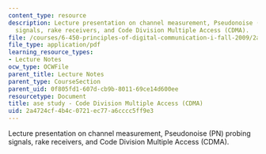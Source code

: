 ```yaml
---
content_type: resource
description: Lecture presentation on channel measurement, Pseudonoise (PN) probing
  signals, rake receivers, and Code Division Multiple Access (CDMA).
file: /courses/6-450-principles-of-digital-communication-i-fall-2009/2a4724cf4b4c0721ec77a6cccc5ff9e3_MIT6_450F09_slide24.pdf
file_type: application/pdf
learning_resource_types:
- Lecture Notes
ocw_type: OCWFile
parent_title: Lecture Notes
parent_type: CourseSection
parent_uid: 0f805fd1-607d-cb9b-8011-69ce14d600ee
resourcetype: Document
title: ase study - Code Division Multiple Access (CDMA)
uid: 2a4724cf-4b4c-0721-ec77-a6cccc5ff9e3
---
```

Lecture presentation on channel measurement, Pseudonoise (PN) probing signals, rake receivers, and Code Division Multiple Access (CDMA).

